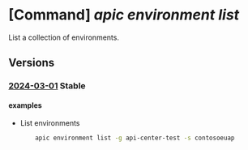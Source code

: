 # [Command] _apic environment list_

List a collection of environments.

## Versions

### [2024-03-01](/Resources/mgmt-plane/L3N1YnNjcmlwdGlvbnMve30vcmVzb3VyY2Vncm91cHMve30vcHJvdmlkZXJzL21pY3Jvc29mdC5hcGljZW50ZXIvc2VydmljZXMve30vd29ya3NwYWNlcy97fS9lbnZpcm9ubWVudHM=/2024-03-01.xml) **Stable**

<!-- mgmt-plane /subscriptions/{}/resourcegroups/{}/providers/microsoft.apicenter/services/{}/workspaces/{}/environments 2024-03-01 -->

#### examples

- List environments
    ```bash
        apic environment list -g api-center-test -s contosoeuap
    ```

